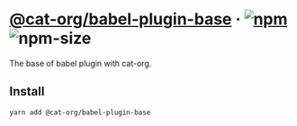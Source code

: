 # [@cat-org/babel-plugin-base][website] · <!-- badges.start -->[![npm][npm-image]][npm-link] ![npm-size][npm-size-image]

[npm-image]: https://img.shields.io/npm/v/@cat-org/babel-plugin-base.svg
[npm-link]: https://www.npmjs.com/package/@cat-org/babel-plugin-base
[npm-size-image]: https://img.shields.io/bundlephobia/minzip/@cat-org/babel-plugin-base.svg

<!-- badges.end -->

[website]: https://cat-org.github.io/core/babel-plugin-base

The base of babel plugin with cat-org.

## Install

```sh
yarn add @cat-org/babel-plugin-base
```
